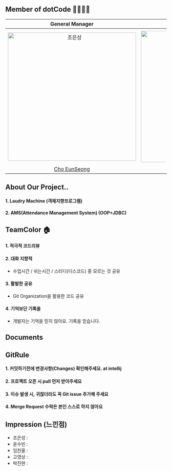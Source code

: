## Member of dotCode 👨‍👨‍👧‍👧
|                                         General Manager                                          |                                         Database Manager                                          |                                         Configuration Manager                                          |                                         Moderator                                         |                                       Project Manager                                        | 
| :--------------------------------------------------------------------------------------: | :--------------------------------------------------------------------------------------: | :--------------------------------------------------------------------------------------: | :-------------------------------------------------------------------------------------: | :-----------------------------------------------------------------------------------: |
| <img src="https://avatars.githubusercontent.com/u/152046800?v=4" width=400px alt="조은성"/> | <img src="https://avatars.githubusercontent.com/u/134928447?v=4" width=410px alt="윤수빈"/> | <img src="https://avatars.githubusercontent.com/u/90615404?v=4" width=340px alt="임찬울"/> | <img src="https://avatars.githubusercontent.com/u/157683508?v=4" width=390px alt="고영상"> | <img src="https://avatars.githubusercontent.com/u/159097835?v=4" width=420px alt="박진현"> |
|                       [Cho EunSeong](https://github.com/eunseongjo)                        |                            [Yoon Soobin](https://github.com/nunu1101)                            |                            [Lim ChanWool](https://github.com/cwul94)                            |                          [Go YoungSang](https://github.com/moass2024)                           |                         [Park JinHyun](https://github.com/0COK0)                         |

## About Our Project..
#### 1. Laudry Machine (객체지향프로그램)
#### 2. AMS(Attendance Management System) (OOP+JDBC)

## TeamColor 🏠

#### 1. 적극적 코드리뷰
#### 2. 대화 지향적
   - 수업시간 / 쉬는시간 / 스터디(디스코드) 중 모르는 것 공유
#### 3. 활발한 공유
   - Git Organization을 활용한 코드 공유
#### 4. 기억보단 기록을
   - 개발자는 기억을 믿지 않아요. 기록을 믿습니다.

## Documents

## GitRule
#### 1. 커밋하기전에 변경사항(Changes) 확인해주세요.  at intellij 
#### 2. 프로젝트 오픈 시 pull 먼저 받아주세요
#### 3. 이슈 발생 시, 귀찮더라도 꼭 Git issue 추가해 주세요
#### 4. Merge Request 수락은 본인 스스로 하지 않아요

## Impression (느낀점)
- 조은성 :
- 윤수빈 :
- 임찬울 :
- 고영상 :
- 박진현 : 
